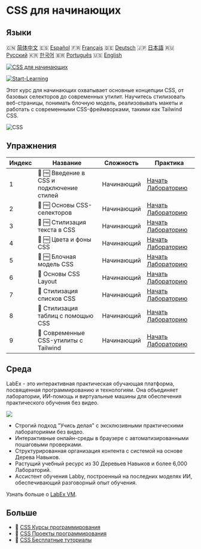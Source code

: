 # CSS для начинающих

## Языки

🇨🇳 [简体中文](README_zh.md) 🇪🇸 [Español](README_es.md) 🇫🇷 [Français](README_fr.md) 🇩🇪 [Deutsch](README_de.md) 🇯🇵 [日本語](README_ja.md) 🇷🇺 [Русский](README_ru.md) 🇰🇷 [한국어](README_ko.md) 🇧🇷 [Português](README_pt.md) 🇺🇸 [English](README.md) 

[![CSS для начинающих](https://cover-creator.labex.io/css-for-beginners.png?lang=ru)](https://labex.io/ru/courses/css-for-beginners)

[![Start-Learning](https://img.shields.io/badge/Start-Learning-whitesmoke?style=for-the-badge)](https://labex.io/ru/courses/css-for-beginners)

Этот курс для начинающих охватывает основные концепции CSS, от базовых селекторов до современных утилит. Научитесь стилизовать веб-страницы, понимать блочную модель, реализовывать макеты и работать с современными CSS-фреймворками, такими как Tailwind CSS.

![CSS](https://img.shields.io/badge/CSS-whitesmoke?style=for-the-badge&logo=css)


## Упражнения

|   Индекс | Название                                  | Сложность   | Практика                                                                                                                     |
|----------|-------------------------------------------|-------------|------------------------------------------------------------------------------------------------------------------------------|
|        1 | 📖 🆓 Введение в CSS и подключение стилей | Начинающий  | <a target='_blank' href='https://labex.io/ru/tutorials/css-css-introduction-and-linking-598030'>Начать Лабораторию</a>       |
|        2 | 📖 🆓 Основы CSS-селекторов               | Начинающий  | <a target='_blank' href='https://labex.io/ru/tutorials/css-css-selectors-basics-598033'>Начать Лабораторию</a>               |
|        3 | 📖 🆓 Стилизация текста в CSS             | Начинающий  | <a target='_blank' href='https://labex.io/ru/tutorials/css-css-text-styling-598036'>Начать Лабораторию</a>                   |
|        4 | 📖 🆓 Цвета и фоны CSS                    | Начинающий  | <a target='_blank' href='https://labex.io/ru/tutorials/css-css-colors-and-backgrounds-598029'>Начать Лабораторию</a>         |
|        5 | 📖 🆓 Блочная модель CSS                  | Начинающий  | <a target='_blank' href='https://labex.io/ru/tutorials/css-css-box-model-598028'>Начать Лабораторию</a>                      |
|        6 | 📖  Основы CSS Layout                     | Начинающий  | <a target='_blank' href='https://labex.io/ru/tutorials/css-css-layout-basics-598031'>Начать Лабораторию</a>                  |
|        7 | 📖  Стилизация списков CSS                | Начинающий  | <a target='_blank' href='https://labex.io/ru/tutorials/css-css-styling-lists-598034'>Начать Лабораторию</a>                  |
|        8 | 📖  Стилизация таблиц с помощью CSS       | Начинающий  | <a target='_blank' href='https://labex.io/ru/tutorials/css-css-styling-tables-598035'>Начать Лабораторию</a>                 |
|        9 | 📖  Современные CSS-утилиты с Tailwind    | Начинающий  | <a target='_blank' href='https://labex.io/ru/tutorials/css-css-modern-utilities-with-tailwind-598032'>Начать Лабораторию</a> |

## Среда

LabEx - это интерактивная практическая обучающая платформа, посвященная программированию и технологиям. Она объединяет лаборатории, ИИ-помощь и виртуальные машины для обеспечения практического обучения без видео.

![](https://tutorial-screenshot.getvm.io/images/vm-1725247253.png)

- Строгий подход "Учись делая" с эксклюзивными практическими лабораториями без видео.
- Интерактивные онлайн-среды в браузере с автоматизированными пошаговыми проверками.
- Структурированная организация контента с системой на основе Дерева Навыков.
- Растущий учебный ресурс из 30 Деревьев Навыков и более 6,000 Лабораторий.
- Ассистент обучения Labby, построенный на последних моделях ИИ, обеспечивающий разговорный опыт обучения.

Узнать больше о [LabEx VM](https://support.labex.io/using-labex/virtual-machine).

## Больше

- 🔗 [CSS Курсы программирования](https://github.com/labex-labs/awesome-programming-courses)
- 🔗 [CSS Проекты программирования](https://github.com/labex-labs/awesome-programming-projects)
- 🔗 [CSS Бесплатные туториалы](https://github.com/labex-labs/css-free-tutorials)

